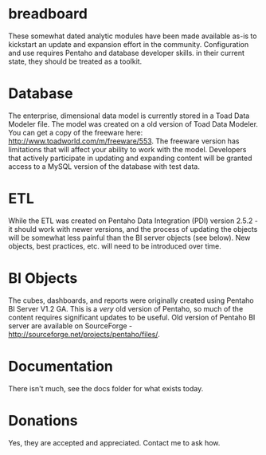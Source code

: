 # breadboard
These somewhat dated analytic modules have been made available as-is to kickstart an update and expansion effort in the community. Configuration and use requires Pentaho and database developer skills.  in their current state, they should be treated as a toolkit.

Database
=========
The enterprise, dimensional data model is currently stored in a Toad Data Modeler file.  The model was created on a old version of Toad Data Modeler. You can get a copy of the freeware here: http://www.toadworld.com/m/freeware/553.  The freeware version has limitations that will affect your ability to work with the model.  Developers that actively participate in updating and expanding content will be granted access to a MySQL version of the database with test data.

ETL
===
While the ETL was created on Pentaho Data Integration (PDI) version 2.5.2 - it should work with newer versions, and the process of updating the objects will be somewhat less painful than the BI server objects (see below).  New objects, best practices, etc. will need to be introduced over time.

BI Objects
==========
The cubes, dashboards, and reports were originally created using Pentaho BI Server V1.2 GA.  This is a *very* old version of Pentaho, so much of the content requires significant updates to be useful.  Old version of Pentaho BI server are available on SourceForge - http://sourceforge.net/projects/pentaho/files/.

Documentation
=============
There isn't much, see the docs folder for what exists today.

Donations
=========
Yes, they are accepted and appreciated.  Contact me to ask how.
